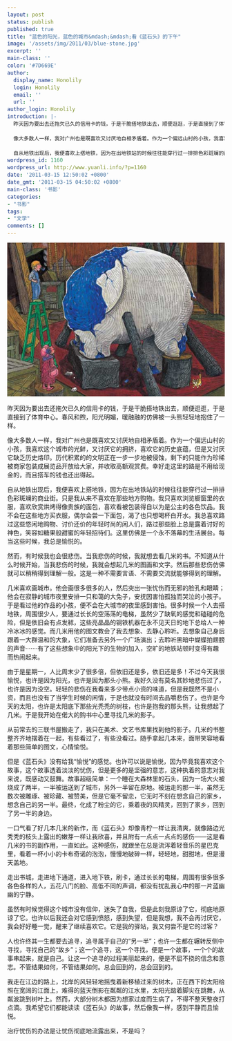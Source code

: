 ```yaml
---
layout: post
status: publish
published: true
title: "蓝色的阳光，蓝色的城市&mdash;&mdash;看《蓝石头》的下午"
image: '/assets/img/2011/03/blue-stone.jpg'
excerpt: ''
main-class: ''
color: '#7D669E'
author:
  display_name: Honolily
  login: Honolily
  email: ''
  url: ''
author_login: Honolily
introduction: |-
  昨天因为要出去还拖欠已久的信用卡的钱，于是干脆搭地铁出去，顺便逛逛，于是直接到了体育中心。春风和煦，阳光明媚，暖融融的仿佛被一头熊轻轻地抱住了一样。

  像大多数人一样，我对广州也是既喜欢又讨厌地自相矛盾着。作为一个偏远山村的小孩，我喜欢这个城市的光鲜，又讨厌它的拥挤，喜欢它的历史底蕴，但是又讨厌它缺乏历史烙印。历代积累的的文明正在一步一步地被侵蚀，剩下的只能作为珍稀被商家包装成展览品开放给大家，并收取高额观赏费。幸好走这里的路是不用给现金的，而且搭车的钱也还出得起。

  自从地铁出现后，我便喜欢上搭地铁，因为在出地铁站的时候往往能穿行过一排排色彩斑斓的商业街。只是我从来不喜欢在那些地方购物。我只喜欢浏览橱窗里的衣服，喜欢欣赏烘烤得像贵族的面包，喜欢看被包装得自以为是公主的各色饮品。我不会在这些地方买衣服，偶尔会尝一下面包，渴了也只想喝杯白开水。我总喜欢路过这些悠闲地购物、讨价还价的年轻时尚的闲人们，路过那些脸上总是露着讨好的神色，笑容如糖果般甜蜜的年轻招待们。这里仿佛是一个永不落幕的生活展台。每当这些时候，我总是愉悦的。
wordpress_id: 1160
wordpress_url: http://www.yuanli.info/?p=1160
date: '2011-03-15 12:50:02 +0800'
date_gmt: '2011-03-15 04:50:02 +0800'
main-class: '书影'
categories:
- "书影"
tags:
- "文学"
comments: []
---
```

![blue-stone](/assets/img/2011/03/blue-stone.jpg "blue-stone")

昨天因为要出去还拖欠已久的信用卡的钱，于是干脆搭地铁出去，顺便逛逛，于是直接到了体育中心。春风和煦，阳光明媚，暖融融的仿佛被一头熊轻轻地抱住了一样。

像大多数人一样，我对广州也是既喜欢又讨厌地自相矛盾着。作为一个偏远山村的小孩，我喜欢这个城市的光鲜，又讨厌它的拥挤，喜欢它的历史底蕴，但是又讨厌它缺乏历史烙印。历代积累的的文明正在一步一步地被侵蚀，剩下的只能作为珍稀被商家包装成展览品开放给大家，并收取高额观赏费。幸好走这里的路是不用给现金的，而且搭车的钱也还出得起。

自从地铁出现后，我便喜欢上搭地铁，因为在出地铁站的时候往往能穿行过一排排色彩斑斓的商业街。只是我从来不喜欢在那些地方购物。我只喜欢浏览橱窗里的衣服，喜欢欣赏烘烤得像贵族的面包，喜欢看被包装得自以为是公主的各色饮品。我不会在这些地方买衣服，偶尔会尝一下面包，渴了也只想喝杯白开水。我总喜欢路过这些悠闲地购物、讨价还价的年轻时尚的闲人们，路过那些脸上总是露着讨好的神色，笑容如糖果般甜蜜的年轻招待们。这里仿佛是一个永不落幕的生活展台。每当这些时候，我总是愉悦的。

然而，有时候我也会很悲伤。当我悲伤的时候，我就想去看几米的书。不知道从什么时候开始，当我悲伤的时候，我就会想起几米的图画和文字。然后那些悲伤仿佛就可以稍稍得到理解一般。这是一种不需要言语、不需要交流就能够得到的理解。

几米喜欢画城市。他会画很多很多的人，然后突出一张忧伤而无邪的脸孔和眼睛；他会在寂静的城市夜里安排一只和蔼的大兔子，安抚因害怕孤独而哭泣的小孩子。于是看过他的作品的小孩，便不会在大城市的夜里感到害怕。很多时候一个人去搭地铁，周围很少人，要通过长长的空荡荡的电梯，虽然少了缺氧的感觉和磕碰的危险，但是依旧会有点发秫，这些亮晶晶的钢铁机器在永不见天日的地下总给人一种冷冰冰的感觉。而几米用他的图文教会了我去想象、去静心聆听。去想象自己身后跟着一大群温和的大象，它们准备去另外一个广场演出；去聆听黑暗中蝴蝶拍翅膀的声音&middot;&middot;&middot;&middot;&middot;&middot;&middot;有了这些想象中的阳光下的生物的加入，空旷的地铁站顿时变得有趣而热闹起来。

由于是星期一，人比周末少了很多倍，但依旧还是多，依旧还是多！不过今天我很愉悦，也许是因为阳光，也许是因为那头小熊。我好久没有莫名其妙地悲伤过了，也许是因为没空。轻轻的悲伤在我看来多少带点小资的味道，但是我既然不是小资，而且也没有了当学生时候的闲情，于是也就没有时间去品嚼悲伤了。也许是今天的太阳，也许是太阳底下那些光秃秃的树枝，也许是抱我的那头熊，让我想起了几米。于是我开始在偌大的购书中心里寻找几米的影子。

从前常去的三联书屋搬走了，我只在美术、文艺书库里找到他的影子。几米的书整整齐齐地摆着在一起，有些看过了，有些没看过。随手拿起几本来，面带笑容地看着那些简单的图文，心情愉悦。

但是《蓝石头》没有给我&ldquo;愉悦&rdquo;的感觉。也许可以说是愉悦，因为毕竟我喜欢这个故事，这个故事透着淡淡的忧伤，但是更多的是坚强的意志，这种执着的意志对我来说，既感动又鼓舞。故事超级简单：一个睡在大森林里的石头，因为一场大火被烧成了两半，一半被运送到了城市，另外一半留在原地。被运走的那一半，虽然无数次被雕琢、被珍藏、被赞美，但是它毫不留恋，它无时不刻在想念自己的家乡，想念自己的另一半。最终，化成了粉尘的它，乘着夜的风精灵，回到了家乡，回到了另一半的身边。

一口气看了好几本几米的新作，而《蓝石头》却像靑柠一样让我清爽，就像路边光秃秃的枝头上露出的嫩芽一样让我欣喜，并且附有一点点一点点的感伤&mdash;&mdash;这是看几米的书的副作用，一直如此。这种感伤，就跟坐在总是流泻着轻音乐的星巴克里，看着一杯小小的卡布奇诺的泡泡，慢慢地破碎一样，轻轻地，甜甜地，但是漫天盖地。

走出书城，走进地下通道，进入地下铁，刷卡，通过长长的电梯，周围有很多很多各色各样的人，五花八门的脸、高低不同的声调，都没有扰乱我心中的那一片蓝幽幽的宁静。

虽然有时候觉得这个城市没有信仰，迷失了自我，但是此刻我原谅了它，彻底地原谅了它。也许以后我还会对它感到愤怒，感到失望，但是我想，我不会再讨厌它，我会好好睡一觉，醒来了继续喜欢它。它是我的驿站，我又何尝不是它的过客？

人也许终其一生都要去追寻，追寻属于自己的&ldquo;另一半&rdquo;；也许一生都在辗转反侧中寻找，寻找自己的&ldquo;故乡&rdquo;；这一个追寻，这一个寻找，便是一个故事，一个个的故事串起来，就是自己。让这一个追寻的过程美丽起来的，便是不屈不挠的信念和意志。不管结果如何，不管结果如何。总会回到的，总会回到的。

我走在江边的路上，北岸的风轻轻地摇曳着新移植过来的树木，正在西下的太阳给照在宽阔的江面上，难得的蓝天倒影在粼粼的江水里，太阳光踮着脚尖在跳舞，从粼波跳到树叶上。然而，大部分树木都因为想家过度而生病了，不得不整天整夜打点滴。我希望它们都能读读《蓝石头》的故事，然后像我一样，感到平静而且愉悦。

治疗忧伤的办法是让忧伤彻底地流露出来，不是吗？


